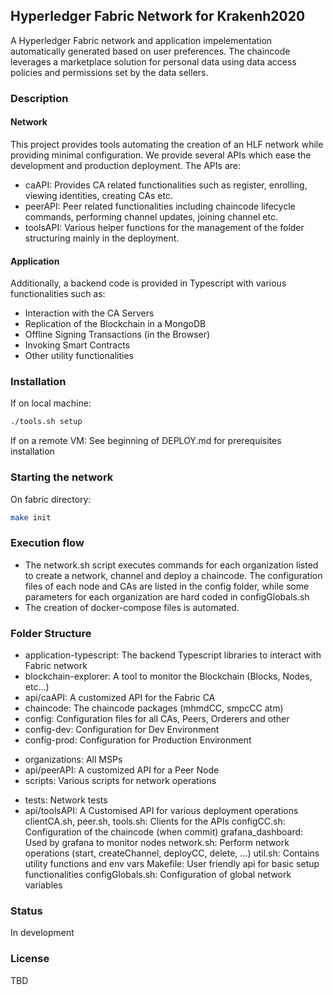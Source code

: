 ## Hyperledger Fabric Network for Krakenh2020

A Hyperledger Fabric network and application impelementation automatically generated based on user preferences. The chaincode leverages a marketplace solution for personal data using data access policies and permissions set by the data sellers.

### Description

#### Network
This project provides tools automating the creation of an HLF network while providing minimal configuration. We provide several APIs which ease the development and production deployment. The APIs are:
* caAPI: Provides CA related functionalities such as register, enrolling, viewing identities, creating CAs etc.
* peerAPI: Peer related functionalities including chaincode lifecycle commands, performing channel updates, joining channel etc.
* toolsAPI: Various helper functions for the management of the folder structuring mainly in the deployment.

#### Application
Additionally, a backend code is provided in Typescript with various functionalities such as: 
* Interaction with the CA Servers
* Replication of the Blockchain in a MongoDB
* Offline Signing Transactions (in the Browser)
* Invoking Smart Contracts
* Other utility functionalities


### Installation

If on local machine:
```bash
./tools.sh setup
```

If on a remote VM:
See beginning of DEPLOY.md for prerequisites installation

### Starting the network

On fabric directory:
```bash
make init
```

### Execution flow

* The network.sh script executes commands for each organization listed to create a network, channel and deploy a chaincode. The configuration files of each node and CAs are listed in the config folder, while some parameters for each organization are hard coded in configGlobals.sh
* The creation of docker-compose files is automated.

### Folder Structure

- application-typescript: The backend Typescript libraries to interact with Fabric network
- blockchain-explorer: A tool to monitor the Blockchain (Blocks, Nodes, etc...)
- api/caAPI: A customized API for the Fabric CA
- chaincode: The chaincode packages (mhmdCC, smpcCC atm)
- config: Configuration files for all CAs, Peers, Orderers and other
- config-dev: Configuration for Dev Environment
- config-prod: Configuration for Production Environment
<!-- - grpc-comms: Client to commnunicate with the Backend Application build with GRPC (focus is CRL updates) -->
- organizations: All MSPs
- api/peerAPI: A customized API for a Peer Node
- scripts: Various scripts for network operations
<!-- - smpc-application: Application used by SMPC Coordinator to invoke chaincode on Fabric network -->
- tests: Network tests
- api/toolsAPI: A Customised API for various deployment operations
clientCA.sh, peer.sh, tools.sh: Clients for the APIs
configCC.sh: Configuration of the chaincode (when commit)
grafana_dashboard: Used by grafana to monitor nodes
network.sh: Perform network operations (start, createChannel, deployCC, delete, ...)
util.sh: Contains utility functions and env vars
Makefile: User friendly api for basic setup functionalities
configGlobals.sh: Configuration of global network variables 

### Status
In development

### License
TBD